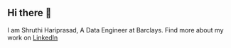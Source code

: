 ## Hi there 👋

I am Shruthi Hariprasad, A Data Engineer at Barclays. Find more about my work on [LinkedIn](https://www.linkedin.com/in/h-shruthi/) 
